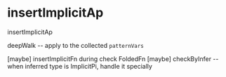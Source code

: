 # insertImplicitAp

insertImplicitAp

deepWalk -- apply to the collected `patternVars`

[maybe] insertImplicitFn during check FoldedFn
[maybe] checkByInfer -- when inferred type is ImplicitPi, handle it specially
